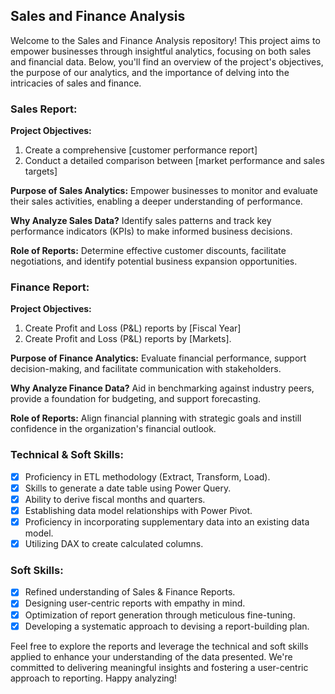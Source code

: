 ## Sales and Finance Analysis

Welcome to the Sales and Finance Analysis repository! This project aims to empower businesses through insightful analytics, focusing on both sales and financial data. Below, you'll find an overview of the project's objectives, the purpose of our analytics, and the importance of delving into the intricacies of sales and finance.

### Sales Report:

**Project Objectives:**
1. Create a comprehensive [customer performance report]
2. Conduct a detailed comparison between [market performance and sales targets]

**Purpose of Sales Analytics:**
Empower businesses to monitor and evaluate their sales activities, enabling a deeper understanding of performance.

**Why Analyze Sales Data?**
Identify sales patterns and track key performance indicators (KPIs) to make informed business decisions.

**Role of Reports:**
Determine effective customer discounts, facilitate negotiations, and identify potential business expansion opportunities.

### Finance Report:

**Project Objectives:**
1. Create Profit and Loss (P&L) reports by [Fiscal Year]
2. Create Profit and Loss (P&L) reports by [Markets].

**Purpose of Finance Analytics:**
Evaluate financial performance, support decision-making, and facilitate communication with stakeholders.

**Why Analyze Finance Data?**
Aid in benchmarking against industry peers, provide a foundation for budgeting, and support forecasting.

**Role of Reports:**
Align financial planning with strategic goals and instill confidence in the organization's financial outlook.

### Technical & Soft Skills:

- [x] Proficiency in ETL methodology (Extract, Transform, Load).
- [x] Skills to generate a date table using Power Query.
- [x] Ability to derive fiscal months and quarters.
- [x] Establishing data model relationships with Power Pivot.
- [x] Proficiency in incorporating supplementary data into an existing data model.
- [x] Utilizing DAX to create calculated columns.

### Soft Skills:

- [x] Refined understanding of Sales & Finance Reports.
- [x] Designing user-centric reports with empathy in mind.
- [x] Optimization of report generation through meticulous fine-tuning.
- [x] Developing a systematic approach to devising a report-building plan.

Feel free to explore the reports and leverage the technical and soft skills applied to enhance your understanding of the data presented. We're committed to delivering meaningful insights and fostering a user-centric approach to reporting. Happy analyzing!
